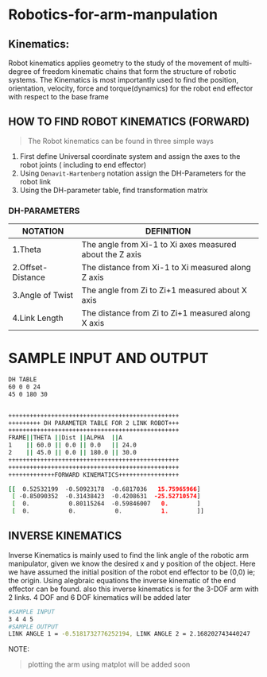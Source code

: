 # Robotics-for-arm-manpulation

## Kinematics:
Robot kinematics applies geometry to the study of the movement of multi-degree of freedom kinematic chains that form the structure of robotic systems. The Kinematics is most importantly used to find the position, orientation, velocity, force and torque(dynamics) for the robot end effector with respect to the base frame

## HOW TO FIND ROBOT KINEMATICS (FORWARD)
> The Robot kinematics can be found in three simple ways
  1. First define Universal coordinate system and assign the axes to the robot joints ( including to end effector)
  2. Using `Denavit-Hartenberg` notation assign the DH-Parameters for the robot link
  3. Using the DH-parameter table, find transformation matrix

### DH-PARAMETERS

NOTATION          |       DEFINITION
------------------|-------------------
1.Theta           | The angle from Xi-1 to Xi axes measured about the Z axis
2.Offset-Distance | The distance from Xi-1 to Xi measured along Z axis
3.Angle of Twist  | The angle from Zi to Zi+1 measured about X axis
4.Link Length     | The distance from Zi to Zi+1 measured along X axis


# SAMPLE INPUT AND OUTPUT
```bash
DH TABLE
60 0 0 24
45 0 180 30
```
```bash

++++++++++++++++++++++++++++++++++++++++++++++++
+++++++++ DH PARAMETER TABLE FOR 2 LINK ROBOT+++
++++++++++++++++++++++++++++++++++++++++++++++++
FRAME||THETA ||Dist ||ALPHA  ||A
1    || 60.0 || 0.0 || 0.0   || 24.0
2    || 45.0 || 0.0 || 180.0 || 30.0
++++++++++++++++++++++++++++++++++++++++++++++++
++++++++++++++++++++++++++++++++++++++++++++++++
+++++++++++++FORWARD KINEMATICS+++++++++++++++++

[[  0.52532199  -0.50923178  -0.6817036   15.75965966]
 [ -0.85090352  -0.31438423  -0.4208631  -25.52710574]
 [  0.           0.80115264  -0.59846007   0.        ]
 [  0.           0.           0.           1.        ]]
```
## INVERSE KINEMATICS

Inverse Kinematics is mainly used to find the link angle of the robotic arm manipulator, given we know the desired x and y position of the object. Here we have assumed the initial position of the robot end effector to be (0,0) ie; the origin. Using alegbraic equations the inverse kinematic of the end effector can be found.
also this inverse kinematics is for the 3-DOF arm with 2 links. 4 DOF and 6 DOF kinematics will be added later 
```bash
#SAMPLE INPUT 
3 4 4 5
#SAMPLE OUTPUT
LINK ANGLE 1 = -0.5181732776252194, LINK ANGLE 2 = 2.168202743440247


```
NOTE:
> plotting the arm using matplot will be added soon
